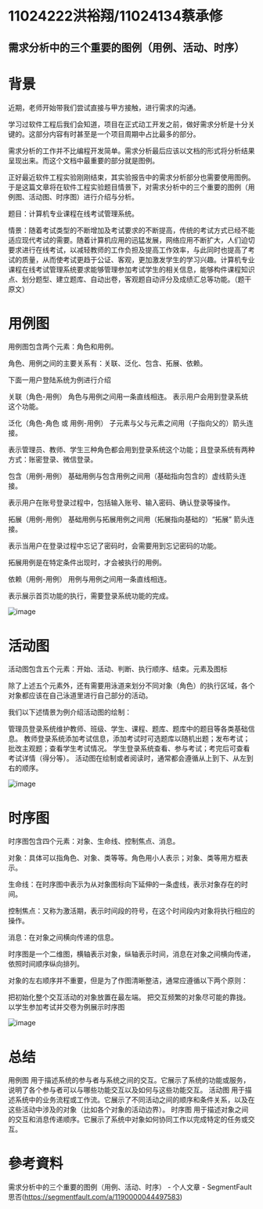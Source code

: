 # 11024222洪裕翔/11024134蔡承修
## 需求分析中的三个重要的图例（用例、活动、时序） ##

# 背景
近期，老师开始带我们尝试直接与甲方接触，进行需求的沟通。

学习过软件工程后我们会知道，项目在正式动工开发之前，做好需求分析是十分关键的。这部分内容有时甚至是一个项目周期中占比最多的部分。

需求分析的工作并不比编程开发简单。需求分析最后应该以文档的形式将分析结果呈现出来。而这个文档中最重要的部分就是图例。

正好最近软件工程实验刚刚结束，其实验报告中的需求分析部分也需要使用图例。于是这篇文章将在软件工程实验题目情景下，对需求分析中的三个重要的图例（用例图、活动图、时序图）进行介绍与分析。

题目：计算机专业课程在线考试管理系统。

情景：随着考试类型的不断增加及考试要求的不断提高，传统的考试方式已经不能适应现代考试的需要。随着计算机应用的迅猛发展，网络应用不断扩大，人们迫切要求进行在线考试，以减轻教师的工作负担及提高工作效率，与此同时也提高了考试的质量，从而使考试更趋于公证、客观，更加激发学生的学习兴趣。计算机专业课程在线考试管理系统要求能够管理参加考试学生的相关信息，能够构件课程知识点、划分题型、建立题库、自动出卷，客观题自动评分及成绩汇总等功能。（题干原文）

# 用例图
用例图包含两个元素：角色和用例。

角色、用例之间的主要关系有：关联、泛化、包含、拓展、依赖。

下面一用户登陆系统为例进行介绍

关联（角色-用例）
角色与用例之间用一条直线相连。
表示用户会用到登录系统这个功能。

泛化（角色-角色 或 用例-用例）
子元素与父与元素之间用（子指向父的）箭头连接。

表示管理员、教师、学生三种角色都会用到登录系统这个功能；且登录系统有两种方式：账密登录、微信登录。

包含（用例-用例）
基础用例与包含用例之间用（基础指向包含的）虚线箭头连接。

表示用户在账号登录过程中，包括输入账号、输入密码、确认登录等操作。

拓展（用例-用例）
基础用例与拓展用例之间用（拓展指向基础的）“拓展” 箭头连接。

表示当用户在登录过程中忘记了密码时，会需要用到忘记密码的功能。

拓展用例是在特定条件出现时，才会被执行的用例。

依赖（用例-用例）
用例与用例之间用一条直线相连。

表示展示首页功能的执行，需要登录系统功能的完成。

![image](https://github.com/11024222/REPORT/blob/main/%E6%9C%9F%E4%B8%AD.jpg)
# 活动图
活动图包含五个元素：开始、活动、判断、执行顺序、结束。元素及图标

除了上述五个元素外，还有需要用泳道来划分不同对象（角色）的执行区域，各个对象都应该在自己泳道里进行自己部分的活动。


我们以下述情景为例介绍活动图的绘制：

管理员登录系统维护教师、班级、学生、课程、题库、题库中的题目等各类基础信息。
教师登录系统添加考试信息，添加考试时可选题库以随机出题；发布考试；批改主观题；查看学生考试情况。
学生登录系统查看、参与考试；考完后可查看考试详情（得分等）。
活动图在绘制或者阅读时，通常都会遵循从上到下、从左到右的顺序。

![image](https://github.com/11024222/REPORT/blob/main/%E6%9C%9F%E4%B8%AD2.jpg)

# 时序图
时序图包含四个元素：对象、生命线、控制焦点、消息。

对象：具体可以指角色、对象、类等等。角色用小人表示；对象、类等用方框表示。

生命线：在时序图中表示为从对象图标向下延伸的一条虚线，表示对象存在的时间。

控制焦点：又称为激活期，表示时间段的符号，在这个时间段内对象将执行相应的操作。

消息：在对象之间横向传递的信息。

时序图是一个二维图，横轴表示对象，纵轴表示时间，消息在对象之间横向传递，依照时间顺序纵向排列。


对象的左右顺序并不重要，但是为了作图清晰整洁，通常应遵循以下两个原则：

把初始化整个交互活动的对象放置在最左端。
把交互频繁的对象尽可能的靠拢。
以学生参加考试并交卷为例展示时序图

![image](https://github.com/11024222/REPORT/blob/main/%E6%9C%9F%E4%B8%AD3.jpg)
# 总结
用例图	用于描述系统的参与者与系统之间的交互。它展示了系统的功能或服务，说明了各个参与者可以与哪些功能交互以及如何与这些功能交互。
活动图	用于描述系统中的业务流程或工作流。它展示了不同活动之间的顺序和条件关系，以及在这些活动中涉及的对象（比如各个对象的活动边界）。
时序图	用于描述对象之间的交互和消息传递顺序。它展示了系统中对象如何协同工作以完成特定的任务或交互。

# 參考資料
需求分析中的三个重要的图例（用例、活动、时序） - 个人文章 - SegmentFault 思否(https://segmentfault.com/a/1190000044497583)
